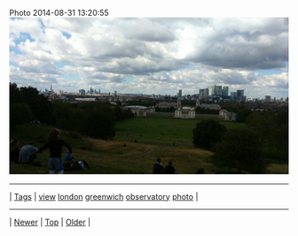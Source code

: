 <!--
title: Photo 2014-08-31 13
date: 2020-06-28T15:00:41.539Z
tags: view, london, greenwich, observatory, photo
-->











Photo 2014-08-31 13:20:55
![](96259302217-0.jpg)

<!--BOTTOM-POST-NAVIGATION-->
---

| [Tags](tags.md) | [view](tag-view.md) [london](tag-london.md) [greenwich](tag-greenwich.md) [observatory](tag-observatory.md) [photo](tag-photo.md) |

---

| [Newer](96256628092.md) | [Top](index.md) | [Older](96267617267.md) |